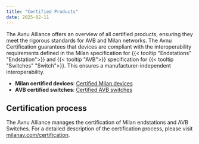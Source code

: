 ```yaml
---
title: "Certified Products"
date: 2025-02-11
---
```


The Avnu Alliance offers an overview of all certified products, ensuring they meet the rigorous standards for AVB and Milan networks. The Avnu Certification guarantees that devices are compliant with the interoperability requirements defined in the Milan specification for {{< tooltip "Endstations" "Endstation">}} and {{< tooltip "AVB">}} specification for {{< tooltip "Switches" "Switch">}}. This ensures a manufacturer-independent interoperability.

- **Milan certified devices**: [Certified Milan devices](https://avnu.org/certified-product-registry/?cert=Milan&type=)
- **AVB certified switches**: [Certified AVB switches](https://avnu.org/certified-product-registry/?cert=Network%20Device&type=)

## Certification process

The Avnu Alliance manages the certification of Milan endstations and AVB Switches. For a detailed description of the certification process, please visit [milanav.com/certification](https://milanav.com/certification/).